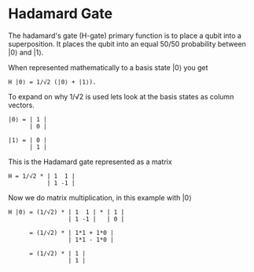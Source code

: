 # Hadamard Gate

The hadamard's gate (H-gate) primary function is to place a qubit into a superposition. It places the qubit into an equal 50/50 probability between |0⟩ and |1⟩.

When represented mathematically to a basis state |0⟩ you get

    H |0⟩ = 1/√2 (|0⟩ + |1⟩).

To expand on why 1/√2 is used lets look at the basis states as column vectors.

    |0⟩ = | 1 |
          | 0 |

    |1⟩ = | 0 |
          | 1 |


This is the Hadamard gate represented as a matrix

    H = 1/√2 * | 1  1 |
               | 1 -1 |

Now we do matrix multiplication, in this example with |0⟩

    H |0⟩ = (1/√2) * | 1  1 | * | 1 | 
                     | 1 -1 |   | 0 |            

          = (1/√2) * | 1*1 + 1*0 | 
                     | 1*1 - 1*0 |            

          = (1/√2) * | 1 |
                     | 1 |

          
